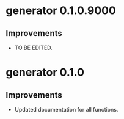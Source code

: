 # generator 0.1.0.9000

## Improvements

* TO BE EDITED.

# generator 0.1.0

## Improvements

* Updated documentation for all functions.
